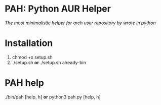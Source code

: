 # PAH: Python AUR Helper
*The most minimalistic helper for arch user repository by wrote in python*


Installation
=============
1. chmod +x setup.sh
2. ./setup.sh **or** ./setup.sh already-bin


PAH help
============
./bin/pah [help, h] **or** python3 pah.py [help, h]



